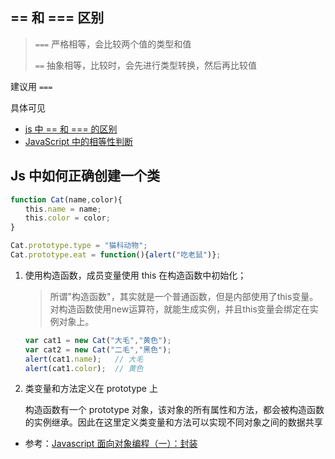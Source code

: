 ## == 和 === 区别


> `===` 严格相等，会比较两个值的类型和值
> 
> `==`  抽象相等，比较时，会先进行类型转换，然后再比较值

建议用 `===`

具体可见

+ [js 中 == 和 === 的区别](https://juejin.im/entry/584918612f301e005716add6)
+ [JavaScript 中的相等性判断
](https://developer.mozilla.org/zh-CN/docs/Web/JavaScript/Equality_comparisons_and_sameness)

## Js 中如何正确创建一个类

```js
function Cat(name,color){
　　this.name = name;
　　this.color = color;
}

Cat.prototype.type = "猫科动物";
Cat.prototype.eat = function(){alert("吃老鼠")};
```

1. 使用构造函数，成员变量使用 this 在构造函数中初始化；

	> 所谓"构造函数"，其实就是一个普通函数，但是内部使用了this变量。对构造函数使用new运算符，就能生成实例，并且this变量会绑定在实例对象上。

	```js
	var cat1 = new Cat("大毛","黄色");
	var cat2 = new Cat("二毛","黑色");
	alert(cat1.name); 	// 大毛
	alert(cat1.color); 	// 黄色
	```
	

2. 类变量和方法定义在 prototype 上

	构造函数有一个 prototype 对象，该对象的所有属性和方法，都会被构造函数的实例继承。因此在这里定义类变量和方法可以实现不同对象之间的数据共享

+ 参考：[Javascript 面向对象编程（一）：封装](http://www.ruanyifeng.com/blog/2010/05/object-oriented_javascript_encapsulation.html)